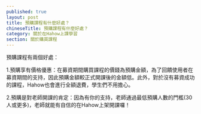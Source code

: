 ```yaml
---
published: true
layout: post
title: 預購課程有什麼好處？
chineseTitle: 預購課程有什麼好處？
category: 關於在Hahow上課學習
section: 關於購買課程
---
```


 預購課程有兩個好處：
 
1.預購享有價格優惠：在募資期間購買課程的價錢為預購金額，為了回饋使用者在募資期間的支持，因此預購金額較正式開課後的金額低。此外，對於沒有募資成功的課程，Hahow也會進行全額退費，學生們不用擔心。

2.預購是對老師開課的肯定：因為有你的支持，老師通過最低預購人數的門檻(30人或更多)，老師就能有自信的在Hahow上架開課囉！
